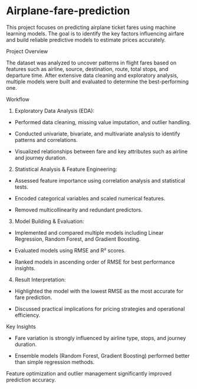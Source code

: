 # Airplane-fare-prediction

This project focuses on predicting airplane ticket fares using machine learning models. The goal is to identify the key factors influencing airfare and build reliable predictive models to estimate prices accurately.

Project Overview

The dataset was analyzed to uncover patterns in flight fares based on features such as airline, source, destination, route, total stops, and departure time. After extensive data cleaning and exploratory analysis, multiple models were built and evaluated to determine the best-performing one.

Workflow

1. Exploratory Data Analysis (EDA):

* Performed data cleaning, missing value imputation, and outlier handling.

* Conducted univariate, bivariate, and multivariate analysis to identify patterns and correlations.

* Visualized relationships between fare and key attributes such as airline and journey duration.

2. Statistical Analysis & Feature Engineering:

* Assessed feature importance using correlation analysis and statistical tests.

* Encoded categorical variables and scaled numerical features.

* Removed multicollinearity and redundant predictors.

3. Model Building & Evaluation:

* Implemented and compared multiple models including Linear Regression, Random Forest, and Gradient Boosting.

* Evaluated models using RMSE and R² scores.

* Ranked models in ascending order of RMSE for best performance insights.

4. Result Interpretation:

* Highlighted the model with the lowest RMSE as the most accurate for fare prediction.

* Discussed practical implications for pricing strategies and operational efficiency.

Key Insights

* Fare variation is strongly influenced by airline type, stops, and journey duration.

* Ensemble models (Random Forest, Gradient Boosting) performed better than simple regression methods.

Feature optimization and outlier management significantly improved prediction accuracy.
